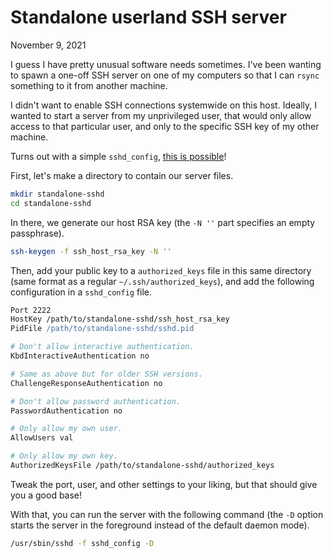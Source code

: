 # Standalone userland SSH server
November 9, 2021

I guess I have pretty unusual software needs sometimes. I've been
wanting to spawn a one-off SSH server on one of my computers so that I
can `rsync` something to it from another machine.

I didn't want to enable SSH connections systemwide on this host.
Ideally, I wanted to start a server from my unprivileged user, that
would only allow access to that particular user, and only to the
specific SSH key of my other machine.

Turns out with a simple `sshd_config`, [this is possible](https://sourceware.org/legacy-ml/cygwin/2008-04/msg00363.html)!

First, let's make a directory to contain our server files.

```sh
mkdir standalone-sshd
cd standalone-sshd
```

In there, we generate our host RSA key (the `-N ''` part specifies an
empty passphrase).

```sh
ssh-keygen -f ssh_host_rsa_key -N ''
```

Then, add your public key to a `authorized_keys` file in this same
directory (same format as a regular `~/.ssh/authorized_keys`), and add
the following configuration in a `sshd_config` file.

```apache
Port 2222
HostKey /path/to/standalone-sshd/ssh_host_rsa_key
PidFile /path/to/standalone-sshd/sshd.pid

# Don't allow interactive authentication.
KbdInteractiveAuthentication no

# Same as above but for older SSH versions.
ChallengeResponseAuthentication no

# Don't allow password authentication.
PasswordAuthentication no

# Only allow my own user.
AllowUsers val

# Only allow my own key.
AuthorizedKeysFile /path/to/standalone-sshd/authorized_keys
```

Tweak the port, user, and other settings to your liking, but that should
give you a good base!

With that, you can run the server with the following command (the `-D`
option starts the server in the foreground instead of the default daemon
mode).

```sh
/usr/sbin/sshd -f sshd_config -D
```
